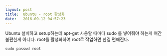 ```yaml
---
layout: post
title:  Ubuntu - root 활성화
date:   2016-09-12 04:57:23
---
```


Ubuntu 설치하고 setup하는데 apt-get 사용할 때마다 sudo 를 넣어줘야 하는게 여간 불편한게 아니다. root를 활성화하여 root로 작업하면 한결 편해진다.

`sudo passwd root`